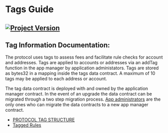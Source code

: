 # Tags Guide
[![Project Version][version-image]][version-url]
--- 

## Tag Information Documentation: 

The protocol uses tags to assess fees and facilitate rule checks for account and addresses. Tags are applied to accounts or addresses via an addTag function in the app manager by application administators. Tags are stored as bytes32 in a mapping inside the tags data contract. A maximum of 10 tags may be applied to each address or account. 

The tag data contract is deployed with and owned by the application manager contract. In the event of an upgrade the data contract can be migrated through a two step migration process. [App administrators](../permissions/ADMIN-ROLES.md) are the only ones who can migrate the data contracts to a new app manager contract. 


- [PROTOCOL TAG STRUCTURE](./PROTOCOL-TAGS-STRUCTURE.md)
- [Tagged Rules](./TAGGED-RULES.md)


<!-- These are the header links -->
[version-image]: https://img.shields.io/badge/Version-1.1.0-brightgreen?style=for-the-badge&logo=appveyor
[version-url]: https://github.com/thrackle-io/Tron